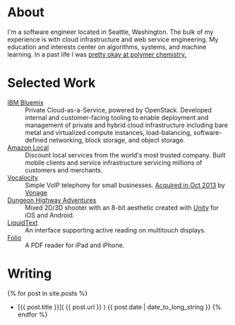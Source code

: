 # About

I'm a software engineer located in Seattle, Washington. The bulk of my
experience is with cloud infrastructure and web service engineering.
My education and interests center on algorithms, systems, and machine learning.
In a past life I was [pretty okay at polymer chemistry.](http://www.ncbi.nlm.nih.gov/pubmed/15754386)

# Selected Work

<dl>
  <dt><a href="https://www.ibm.com/cloud-computing/bluemix/">IBM Bluemix</a></dt>
  <dd>
    Private Cloud-as-a-Service, powered by OpenStack. Developed internal and
    customer-facing tooling to enable deployment and management of private and
    hybrid cloud infrastructure including bare metal and virtualized compute
    instances, load-balancing, software-defined networking, block storage, and
    object storage.
  </dd>

  <dt><a href="http://local.amazon.com">Amazon Local</a></dt>
  <dd>
    Discount local services from the world's most trusted company. Built mobile
    clients and service infrastructure servicing millions of customers and merchants.
  </dd>

  <dt><a href="http://vocalocity.com">Vocalocity</a></dt>
  <dd>
    Simple VoIP telephony for small businesses. <a href="http://techoperators.com/portfolio/vocalocity-acquired-vonage-vg">Acquired in Oct 2013</a>
    by <a href="http://www.vonage.com">Vonage</a>
  </dd>

  <dt><a href="http://www.dungeonhighwayadventures.com">Dungeon Highway Adventures</a></dt>
  <dd>
    Mixed 2D/3D shooter with an 8-bit aesthetic created with <a href="http://www.unity3d.com">Unity</a>
    for iOS and Android.
  </dd>

  <dt><a href="http://liquidtext.net">LiquidText</a></dt>
  <dd>
    An interface supporting active reading on multitouch displays.
  </dd>

  <dt><a href="http://ballisticpigeon.com/folio">Folio</a></dt>
  <dd>
    A PDF reader for iPad and iPhone.
  </dd>
</dl>

# Writing

{% for post in site.posts %}
  * [{{ post.title }}]( {{ post.url }} ) {{ post.date | date_to_long_string }}
{% endfor %}

